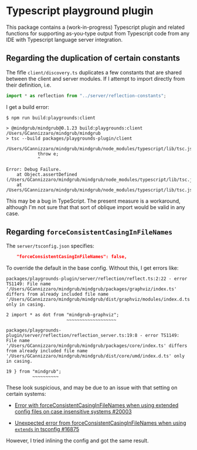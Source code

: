 # Typescript playground plugin

This package contains a (work-in-progress) Typescript plugin and related
functions for supporting as-you-type output from Typescript code from any IDE
with Typescript language server integration.


## Regarding the duplication of certain constants

The fifle `client/discovery.ts` duplicates a few constants that are shared
between the client and server modules.  If I attempt to import directly from
their definition, i.e.

```javascript
import * as reflection from "../server/reflection-constants";
```

I get a build error:

```
$ npm run build:playgrounds:client

> @mindgrub/mindgrub@0.1.23 build:playgrounds:client /Users/GCannizzaro/mindgrub/mindgrub
> tsc --build packages/playgrounds-plugin/client

/Users/GCannizzaro/mindgrub/mindgrub/node_modules/typescript/lib/tsc.js:1261
            throw e;
            ^

Error: Debug Failure.
    at Object.assertDefined (/Users/GCannizzaro/mindgrub/mindgrub/node_modules/typescript/lib/tsc.js:1266:24)
    at /Users/GCannizzaro/mindgrub/mindgrub/node_modules/typescript/lib/tsc.js:11032:84
```

This may be a bug in TypeScript.  The present measure is a workaround, although
I'm not sure that that sort of oblique import would be valid in any case.


## Regarding `forceConsistentCasingInFileNames`

The `server/tsconfig.json` specifies:

```json
    "forceConsistentCasingInFileNames": false,
```

To override the default in the base config.  Without this, I get errors like:

```
packages/playgrounds-plugin/server/reflection/reflect.ts:2:22 - error TS1149: File name '/Users/GCannizzaro/mindgrub/mindgrub/packages/graphviz/index.ts' differs from already included file name '/Users/GCannizzaro/mindgrub/mindgrub/dist/graphviz/modules/index.d.ts' only in casing.

2 import * as dot from "mindgrub-graphviz";
                       ~~~~~~~~~~~~~~~~~~~

packages/playgrounds-plugin/server/reflection/reflection_server.ts:19:8 - error TS1149: File name '/Users/GCannizzaro/mindgrub/mindgrub/packages/core/index.ts' differs from already included file name '/Users/GCannizzaro/mindgrub/mindgrub/dist/core/umd/index.d.ts' only in casing.

19 } from "mindgrub";
          ~~~~~~~~~~
```

These look suspicious, and may be due to an issue with that setting on certain
systems:

- [Error with forceConsistentCasingInFileNames when using extended config files
  on case insensitive systems
  #20003](https://github.com/Microsoft/TypeScript/issues/20003)

- [Unexpected error from forceConsistentCasingInFileNames when using `extends`
  in tsconfig #16875](https://github.com/Microsoft/TypeScript/issues/16875)

However, I tried inlining the config and got the same result.
